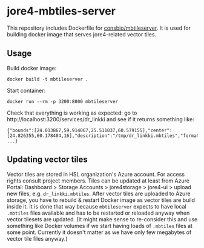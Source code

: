 # jore4-mbtiles-server

This repository includes Dockerfile for [consbio/mbtileserver](https://hub.docker.com/r/consbio/mbtileserver).
It is used for building docker image that serves jore4-related vector tiles.

## Usage
Build docker image:

```docker build -t mbtileserver .```

Start container:

```docker run --rm -p 3200:8000 mbtileserver```

Check that everything is working as expected: go to http://localhost:3200/services/dr_linkki and see if it returns something like:
```
{"bounds":[24.013867,59.914067,25.511037,60.579155],"center":[24.826355,60.178404,16],"description":"/tmp/dr_linkki.mbtiles","format":"pbf", ...}
```

## Updating vector tiles
Vector tiles are stored in HSL organization's Azure account. For access rights consult project members.
Tiles can be updated at least from Azure Portal:
Dashboard > Storage Accounts > jore4storage > jore4-ui > upload new files, e.g. `dr_linkki.mbtiles`.
After vector tiles are uploaded to Azure storage, you have to rebuild & restart Docker image as vector tiles are build inside it.
It is done that way because `mbtileserver` expects to have local `.mbtiles` files available and has to be restarted or reloaded anyway when vector tilesets are updated.
(It might make sense to re-consider this and use something like Docker volumes if we start having loads of `.mbtiles` files at some point. Currently it doesn't matter as we have only few megabytes of vector tile files anyway.)
